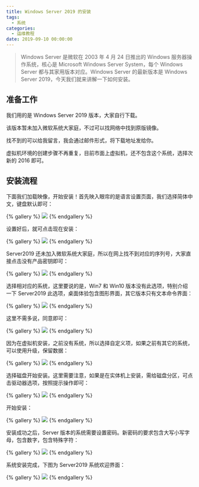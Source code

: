 ```yaml
---
title: Windows Server 2019 的安装
tags:
  - 系统
categories:
  - 运维教程
date: 2019-09-10 00:00:00
---
```


> Windows Server 是微软在 2003 年 4 月 24 日推出的 Windows 服务器操作系统，核心是 Microsoft Windows Server System，每个 Windows Server 都与其家用版本对应。Windows Server 的最新版本是 Windows Server 2019，今天我们就来讲解一下如何安装。

<!-- more -->

## 准备工作

我们用的是 Windows Server 2019 版本，大家自行下载。

该版本暂未加入微软系统大家庭，不过可以找网络中找到原版镜像。

找不到的可以给我留言，我会通过邮件形式，将下载地址发给你。

虚拟机环境的创建步骤不再重复，目前市面上虚拟机，还不包含这个系统，选择次新的 2016 即可。

## 安装流程

下面我们加载映像，开始安装！首先映入眼帘的是语言设置页面，我们选择简体中文，键盘默认即可：

{% gallery %}
![](https://cdn.dusays.com/2019/09/63-1.jpg)
{% endgallery %}

设置好后，就可点击现在安装：

{% gallery %}
![](https://cdn.dusays.com/2019/09/63-2.jpg)
{% endgallery %}

Server2019 还未加入微软系统大家庭，所以在网上找不到对应的序列号，大家直接点击没有产品密钥即可：

{% gallery %}
![](https://cdn.dusays.com/2019/09/63-3.jpg)
{% endgallery %}

选择相对应的系统，这里要说的是，Win7 和 Win10 版本没有此选项，特别介绍一下 Server2019 此选项，桌面体验包含图形界面，其它版本只有文本命令界面：

{% gallery %}
![](https://cdn.dusays.com/2019/09/63-4.jpg)
{% endgallery %}

这里不需多说，同意即可：

{% gallery %}
![](https://cdn.dusays.com/2019/09/63-5.jpg)
{% endgallery %}

因为在虚拟机安装，之前没有系统，所以选择自定义项，如果之前有其它的系统，可以使用升级，保留数据：

{% gallery %}
![](https://cdn.dusays.com/2019/09/63-6.jpg)
{% endgallery %}

选择磁盘开始安装。这里需要注意，如果是在实体机上安装，需给磁盘分区，可点击驱动器选项，按照提示操作即可：

{% gallery %}
![](https://cdn.dusays.com/2019/09/63-7.jpg)
{% endgallery %}

开始安装：

{% gallery %}
![](https://cdn.dusays.com/2019/09/63-8.jpg)
{% endgallery %}

安装成功之后，Server 版本的系统需要设置密码。新密码的要求包含大写小写字母，包含数字，包含特殊字符：

{% gallery %}
![](https://cdn.dusays.com/2019/09/63-9.jpg)
{% endgallery %}

系统安装完成，下图为 Server2019 系统欢迎界面：

{% gallery %}
![](https://cdn.dusays.com/2019/09/63-10.jpg)
{% endgallery %}